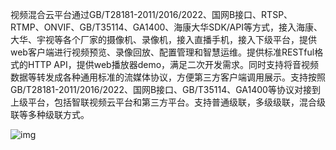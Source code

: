 视频混合云平台通过GB/T28181-2011/2016/2022、国网B接口、RTSP、RTMP、ONVIF、GB/T35114、GA1400、海康大华SDK/API等方式，接入海康、大华、宇视等各个厂家的摄像机、录像机，接入直播手机，接入下级平台，提供web客户端进行视频预览、录像回放、配置管理和智慧运维。提供标准RESTful格式的HTTP API，提供web播放器demo，满足二次开发需求。同时支持将音视频数据等转发成各种通用标准的流媒体协议，方便第三方客户端调用展示。支持按照GB/T28181-2011/2016/2022、国网B接口、GB/T35114、GA1400等协议对接到上级平台，包括智联视频云平台和第三方平台。支持普通级联，多级级联，混合级联等多种级联方式。

![img](https://i0.hdslb.com/bfs/new_dyn/53778877e54285622aef254e3df4f9b4407536888.png@1256w_722h_!web-article-pic.webp)